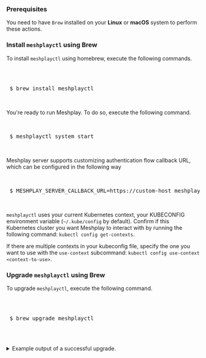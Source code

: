 

### Prerequisites

You need to have `Brew` installed on your **Linux** or **macOS** system to perform these actions.

### Install `meshplayctl` using Brew

To install `meshplayctl` using homebrew, execute the following commands.

<pre class="codeblock-pre"><div class="codeblock">
 <div class="clipboardjs">
 $ brew install meshplayctl
 </div></div>
</pre>

You're ready to run Meshplay. To do so, execute the following command.

<pre class="codeblock-pre"><div class="codeblock">
<div class="clipboardjs">
 $ meshplayctl system start

</div></div>
</pre>

Meshplay server supports customizing authentication flow callback URL, which can be configured in the following way

<pre class="codeblock-pre"><div class="codeblock">
<div class="clipboardjs">
 $ MESHPLAY_SERVER_CALLBACK_URL=https://custom-host meshplayctl system start

</div></div>
</pre>

`meshplayctl` uses your current Kubernetes context, your KUBECONFIG environment variable (`~/.kube/config` by default). Confirm if this Kubernetes cluster you want Meshplay to interact with by running the following command: `kubectl config get-contexts`.

If there are multiple contexts in your kubeconfig file, specify the one you want to use with the `use-context` subcommand: `kubectl config use-context <context-to-use>`.

### Upgrade `meshplayctl` using Brew

To upgrade `meshplayctl`, execute the following command.

 <pre class="codeblock-pre"><div class="codeblock">
 <div class="clipboardjs">
 $ brew upgrade meshplayctl
 </div></div>
 </pre>

<details>
<summary>
Example output of a successful upgrade.
</summary>

<pre><code>
➜  ~ brew upgrade meshplayctl
==> Upgrading 1 outdated package:
meshplay/tap/meshplayctl 0.3.2 -> 0.3.4
==> Upgrading meshplay/tap/meshplayctl
==> Downloading https://github.com/meshplay/meshplay/releases/download/v0.3.4/meshplayctl_0.3.4_Darwin_x86_64.zip
==> Downloading from https://github-production-release-asset-2e65be.s3.amazonaws.com/157554479/17522b00-2af0-11ea-8aef-cbfe8
######################################################################## 100.0%
🍺  /usr/local/Cellar/meshplayctl/0.3.4: 5 files, 10.2MB, built in 4 seconds
Removing: /usr/local/Cellar/meshplayctl/0.3.2... (5 files, 10.2MB)
Removing: /Users/lee/Library/Caches/Homebrew/meshplayctl--0.3.2.zip... (3.9MB)
==> Checking for dependents of upgraded formulae...
==> No dependents found!
</code></pre>
<br />
</details>

